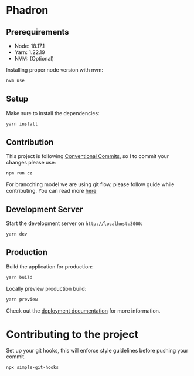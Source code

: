 # Phadron 

## Prerequirements
- Node: 18.17.1
- Yarn: 1.22.19
- NVM: (Optional) 

Installing proper node version with nvm: 
```bash
nvm use
```

## Setup

Make sure to install the dependencies:
```bash
yarn install
```

## Contribution
This project is following [Conventional Commits](), so I to commit your changes please use: 

```bash
npm run cz
```

For brancching model we are using git flow, please follow guide while contributing. 
You can read more [here](https://danielkummer.github.io/git-flow-cheatsheet/)

## Development Server

Start the development server on `http://localhost:3000`:

```bash
yarn dev
```

## Production

Build the application for production:

```bash
yarn build
```

Locally preview production build:
```bash
yarn preview
```

Check out the [deployment documentation](https://nuxt.com/docs/getting-started/deployment) for more information.

# Contributing to the project
Set up your git hooks, this will enforce style guidelines before pushing your commit.
```bash
npx simple-git-hooks
```
